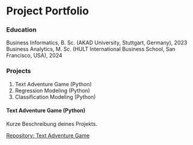 # Project Portfolio

### Education

Business Informatics, B. Sc. (AKAD University, Stuttgart, Germany), 2023 
<br>
Business Analytics, M. Sc. (HULT International Business School, San Francisco, USA), 2024


### Projects

1. Text Adventure Game (Python)
2. Regression Modeling (Python)
3. Classification Modeling (Python)


<h4> Text Adventure Game (Python) </h4>
<p>Kurze Beschreibung deines Projekts.</p>
<a href="https://github.com/tsinsf/TextAdventureGame"> Repository: Text Adventure Game </a>
